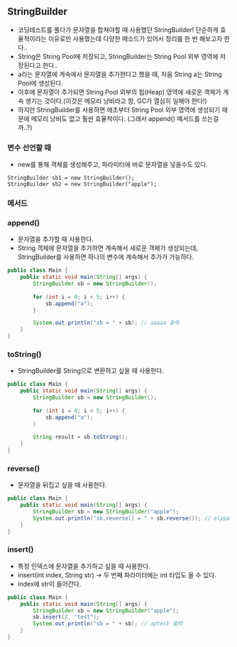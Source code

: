 ## StringBuilder

* 코딩테스트를 풀다가 문자열을 합쳐야할 때 사용했던 StringBuilder! 단순하게 효율적이라는 이유로만 사용했는데 다양한 메소드가 있어서 정리를 한 번 해보고자 한다..
* String은 String Pool에 저장되고, StringBuilder는 String Pool 외부 영역에 저장된다고 한다.. 
* a라는 문자열에 계속에서 문자열을 추가한다고 했을 때, 처음 String a는 String Pool에 생성된다.
* 이후에 문자열이 추가되면 String Pool 외부의 힙(Heap) 영역에 새로운 객체가 계속 생기는 것이다.(이것은 메모리 낭비라고 함, GC가 열심히 일해야 한다!)
* 하지만 StringBuilder를 사용하면 애초부터 String Pool 외부 영역에 생성되기 때문에 메모리 낭비도 없고 훨씬 효율적이다. (그래서 append() 메서드를 쓰는걸까..?)

### 변수 선언할 때
* new를 통해 객체를 생성해주고, 파라미터에 바로 문자열을 넣을수도 있다.

```
StringBuilder sb1 = new StringBuilder();
StringBuilder sb2 = new StringBuilder("apple");
```


### 메서드
### append()
* 문자열을 추가할 때 사용한다.
* String 객체에 문자열을 추가하면 계속해서 새로운 객체가 생성되는데, StringBuilder를 사용하면 하나의 변수에 계속해서 추가가 가능하다.

```java
public class Main {
    public static void main(String[] args) {
        StringBuilder sb = new StringBuilder();
        
        for (int i = 0; i < 5; i++) {
            sb.append("a");
        }

        System.out.println("sb = " + sb); // aaaaa 출력
    }
}
```

### toString()
* StringBuilder를 String으로 변환하고 싶을 때 사용한다.

```java
public class Main {
    public static void main(String[] args) {
        StringBuilder sb = new StringBuilder();
        
        for (int i = 0; i < 5; i++) {
            sb.append("a");
        }
        
        String result = sb.toString();
    }
}
```

### reverse()
* 문자열을 뒤집고 싶을 때 사용한다.

```java
public class Main {
    public static void main(String[] args) {
        StringBuilder sb = new StringBuilder("apple");
        System.out.println("sb.reverse() = " + sb.reverse()); // elppa 출력
    }
}
```

### insert()
* 특정 인덱스에 문자열을 추가하고 싶을 때 사용한다.
* insert(int index, String str) -> 두 번째 파라미터에는 int 타입도 올 수 있다.
* index에 str이 들어간다.

```java
public class Main {
    public static void main(String[] args) {
        StringBuilder sb = new StringBuilder("apple");
        sb.insert(2, "test");
        System.out.println("sb = " + sb); // aptest 출력
    }
}
```